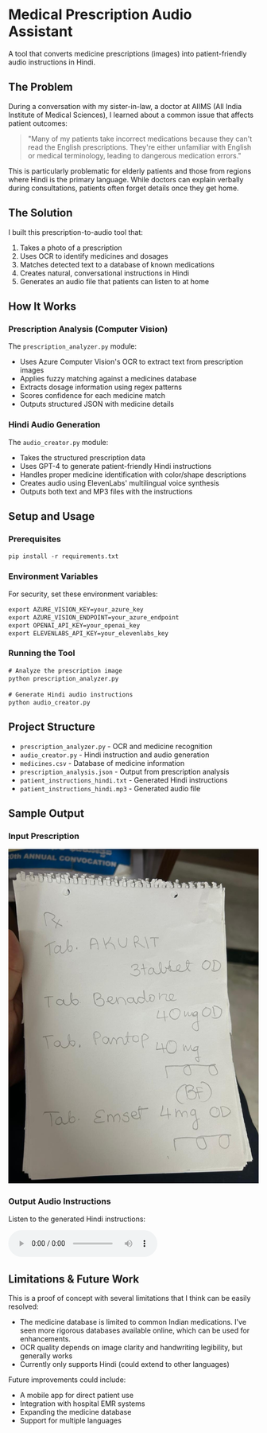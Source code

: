 # Medical Prescription Audio Assistant

A tool that converts medicine prescriptions (images) into patient-friendly audio instructions in Hindi.

## The Problem

During a conversation with my sister-in-law, a doctor at AIIMS (All India Institute of Medical Sciences), I learned about a common issue that affects patient outcomes:

> "Many of my patients take incorrect medications because they can't read the English prescriptions. They're either unfamiliar with English or medical terminology, leading to dangerous medication errors."

This is particularly problematic for elderly patients and those from regions where Hindi is the primary language. While doctors can explain verbally during consultations, patients often forget details once they get home.

## The Solution

I built this prescription-to-audio tool that:

1. Takes a photo of a prescription
2. Uses OCR to identify medicines and dosages
3. Matches detected text to a database of known medications
4. Creates natural, conversational instructions in Hindi
5. Generates an audio file that patients can listen to at home

## How It Works

### Prescription Analysis (Computer Vision)

The `prescription_analyzer.py` module:
- Uses Azure Computer Vision's OCR to extract text from prescription images
- Applies fuzzy matching against a medicines database
- Extracts dosage information using regex patterns
- Scores confidence for each medicine match
- Outputs structured JSON with medicine details

### Hindi Audio Generation

The `audio_creator.py` module:
- Takes the structured prescription data
- Uses GPT-4 to generate patient-friendly Hindi instructions
- Handles proper medicine identification with color/shape descriptions
- Creates audio using ElevenLabs' multilingual voice synthesis
- Outputs both text and MP3 files with the instructions

## Setup and Usage

### Prerequisites

```
pip install -r requirements.txt
```

### Environment Variables

For security, set these environment variables:
```
export AZURE_VISION_KEY=your_azure_key
export AZURE_VISION_ENDPOINT=your_azure_endpoint
export OPENAI_API_KEY=your_openai_key
export ELEVENLABS_API_KEY=your_elevenlabs_key
```

### Running the Tool

```
# Analyze the prescription image
python prescription_analyzer.py

# Generate Hindi audio instructions
python audio_creator.py
```

## Project Structure

- `prescription_analyzer.py` - OCR and medicine recognition
- `audio_creator.py` - Hindi instruction and audio generation
- `medicines.csv` - Database of medicine information
- `prescription_analysis.json` - Output from prescription analysis
- `patient_instructions_hindi.txt` - Generated Hindi instructions
- `patient_instructions_hindi.mp3` - Generated audio file

## Sample Output

### Input Prescription
![Sample Prescription](Prescription5.jpeg)

### Output Audio Instructions
Listen to the generated Hindi instructions:

<audio controls>
  <source src="patient_instructions_hindi.mp3" type="audio/mpeg">
  Your browser does not support the audio element.
</audio>

## Limitations & Future Work

This is a proof of concept with several limitations that I think can be easily resolved:
- The medicine database is limited to common Indian medications. I've seen more rigorous databases available online, which can be used for enhancements.
- OCR quality depends on image clarity and handwriting legibility, but generally works
- Currently only supports Hindi (could extend to other languages)

Future improvements could include:
- A mobile app for direct patient use
- Integration with hospital EMR systems
- Expanding the medicine database
- Support for multiple languages